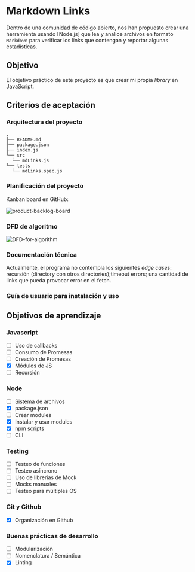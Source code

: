 # Markdown Links

Dentro de una comunidad de código abierto, nos han propuesto crear una
herramienta usando [Node.js] que lea y analice archivos en formato `Markdown`
para verificar los links que contengan y reportar algunas estadísticas.

## Objetivo

El objetivo práctico de este proyecto es que crear mi propia _library_ en JavaScript.

## Criterios de aceptación

### Arquitectura del proyecto 

```
.
├── README.md
├── package.json
├── index.js
└── src
  └── mdLinks.js
└── tests
  └── mdLinks.spec.js
```

### Planificación del proyecto

Kanban board en GitHub: 

![product-backlog-board](product-backlog.jpg)

### DFD de algoritmo

![DFD-for-algorithm](md-links.jpg)

### Documentación técnica

Actualmente, el programa no contempla los siguientes _edge cases_: recursión (directory con otros directories);timeout errors; una cantidad de links que pueda provocar error en el fetch.

### Guía de usuario para instalación y uso

## Objetivos de aprendizaje

### Javascript
- [ ] Uso de callbacks
- [ ] Consumo de Promesas
- [ ] Creación de Promesas
- [x] Módulos de JS
- [ ] Recursión

### Node
- [ ] Sistema de archivos
- [x] package.json
- [ ] Crear modules
- [x] Instalar y usar modules
- [x] npm scripts
- [ ] CLI

### Testing
- [ ] Testeo de funciones
- [ ] Testeo asíncrono
- [ ] Uso de librerías de Mock
- [ ] Mocks manuales
- [ ] Testeo para múltiples OS

### Git y Github
- [x] Organización en Github

### Buenas prácticas de desarrollo
- [ ] Modularización
- [ ] Nomenclatura / Semántica
- [x] Linting
